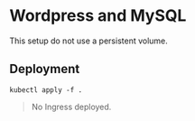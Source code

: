 # Wordpress and MySQL

This setup do not use a persistent volume.

## Deployment


```
kubectl apply -f .
```

> No Ingress deployed.
